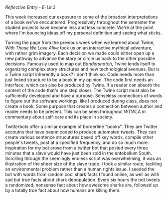 _Reflective Entry - E-Lit 2_

This week increased our exposure to some of the broadest interpretations of a book we've encountered. Progressively throughout the semester the studied projects have become less and less concrete. We're at the point where I'm bouncing ideas off my personal definition and seeing what sticks.

Turning the page from the previous week when we learned about Twine, *With Those We Love Alive* took us on an interactive mythical 
adventure, with rather grim imagery. Each decision we made could either open up a new pathway to advance the story or circle us back to the 
other possible decisions. Famously used to map out *Bandersnatch*, Twine lends itself to organizing complex story structures and new technological avenues. But is a Twine script inherently a book? I don't think so. Code needs more than just linked structure to be a book in my opinion. The code first needs an interface, which can also be produced by Twine. If a reader can absorb the content of the code that's one step closer. The Twine script must also be sufficiently developed and have a purpose. Senseless connections of words to figure out the software workings, like I produced during class, does not create a book. Some purpose that creates a connection between author and reader needs to be present. This can be seen throughout *WTWLA* in commentary about self-care and its place in society.

Twitterbots offer a similar example of borderline "books". They are Twitter accoutns that have beenn coded to produce automated tweets. They can create various sentence strucutures based off key words, compile other people's tweets, post at a specified frequency, and do so much more. Inspiration for my bot arose from a twitter bot that posted every three minutes that a slave would have just been sold in the antebellum South. Scrolling through the seemingly endless script was overwhelming, it was an illustration of the sheer size of the slave trade. I took a similar route, tackling an environmental problem rather than a human rights issue. I seeded the bot with words from random cool shark facts I found online, as well as with sad but true facts about shark depopulation. Every six hours the bot tweets a randomized, nonsense fact about how awesome sharks are, followed up by a totally true fact about how humans are killing them.

